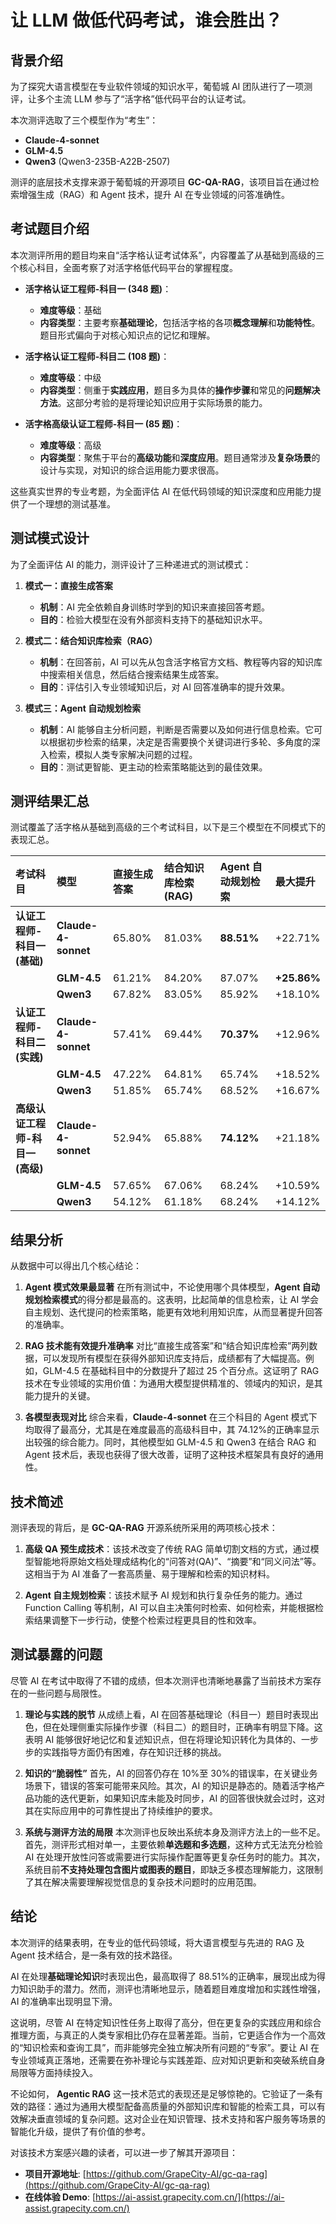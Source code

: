 # 让 LLM 做低代码考试，谁会胜出？

## 背景介绍

为了探究大语言模型在专业软件领域的知识水平，葡萄城 AI 团队进行了一项测评，让多个主流 LLM 参与了“活字格”低代码平台的认证考试。

本次测评选取了三个模型作为“考生”：

-   **Claude-4-sonnet**
-   **GLM-4.5**
-   **Qwen3** (Qwen3-235B-A22B-2507)

测评的底层技术支撑来源于葡萄城的开源项目 **GC-QA-RAG**，该项目旨在通过检索增强生成（RAG）和 Agent 技术，提升 AI 在专业领域的问答准确性。

## 考试题目介绍

本次测评所用的题目均来自“活字格认证考试体系”，内容覆盖了从基础到高级的三个核心科目，全面考察了对活字格低代码平台的掌握程度。

-   **活字格认证工程师-科目一 (348 题)**：

    -   **难度等级**：基础
    -   **内容类型**：主要考察**基础理论**，包括活字格的各项**概念理解**和**功能特性**。题目形式偏向于对核心知识点的记忆和理解。

-   **活字格认证工程师-科目二 (108 题)**：

    -   **难度等级**：中级
    -   **内容类型**：侧重于**实践应用**，题目多为具体的**操作步骤**和常见的**问题解决方法**。这部分考验的是将理论知识应用于实际场景的能力。

-   **活字格高级认证工程师-科目一 (85 题)**：
    -   **难度等级**：高级
    -   **内容类型**：聚焦于平台的**高级功能**和**深度应用**。题目通常涉及**复杂场景**的设计与实现，对知识的综合运用能力要求很高。

这些真实世界的专业考题，为全面评估 AI 在低代码领域的知识深度和应用能力提供了一个理想的测试基准。

## 测试模式设计

为了全面评估 AI 的能力，测评设计了三种递进式的测试模式：

1.  **模式一：直接生成答案**

    -   **机制**：AI 完全依赖自身训练时学到的知识来直接回答考题。
    -   **目的**：检验大模型在没有外部资料支持下的基础知识水平。

2.  **模式二：结合知识库检索（RAG）**

    -   **机制**：在回答前，AI 可以先从包含活字格官方文档、教程等内容的知识库中搜索相关信息，然后结合搜索结果生成答案。
    -   **目的**：评估引入专业领域知识后，对 AI 回答准确率的提升效果。

3.  **模式三：Agent 自动规划检索**
    -   **机制**：AI 能够自主分析问题，判断是否需要以及如何进行信息检索。它可以根据初步检索的结果，决定是否需要换个关键词进行多轮、多角度的深入检索，模拟人类专家解决问题的过程。
    -   **目的**：测试更智能、更主动的检索策略能达到的最佳效果。

## 测评结果汇总

测试覆盖了活字格从基础到高级的三个考试科目，以下是三个模型在不同模式下的表现汇总。

| 考试科目                         | 模型                | 直接生成答案 | 结合知识库检索 (RAG) | Agent 自动规划检索 | **最大提升** |
| :------------------------------- | :------------------ | :----------- | :------------------- | :----------------- | :----------- |
| **认证工程师-科目一 (基础)**     | **Claude-4-sonnet** | 65.80%       | 81.03%               | **88.51%**         | +22.71%      |
|                                  | **GLM-4.5**         | 61.21%       | 84.20%               | 87.07%             | **+25.86%**  |
|                                  | **Qwen3**           | 67.82%       | 83.05%               | 85.92%             | +18.10%      |
| **认证工程师-科目二 (实践)**     | **Claude-4-sonnet** | 57.41%       | 69.44%               | **70.37%**         | +12.96%      |
|                                  | **GLM-4.5**         | 47.22%       | 64.81%               | 65.74%             | +18.52%      |
|                                  | **Qwen3**           | 51.85%       | 65.74%               | 68.52%             | +16.67%      |
| **高级认证工程师-科目一 (高级)** | **Claude-4-sonnet** | 52.94%       | 65.88%               | **74.12%**         | +21.18%      |
|                                  | **GLM-4.5**         | 57.65%       | 67.06%               | 68.24%             | +10.59%      |
|                                  | **Qwen3**           | 54.12%       | 61.18%               | 68.24%             | +14.12%      |

## 结果分析

从数据中可以得出几个核心结论：

1.  **Agent 模式效果最显著**
    在所有测试中，不论使用哪个具体模型，**Agent 自动规划检索模式**的得分都是最高的。这表明，比起简单的信息检索，让 AI 学会自主规划、迭代提问的检索策略，能更有效地利用知识库，从而显著提升回答的准确率。

2.  **RAG 技术能有效提升准确率**
    对比“直接生成答案”和“结合知识库检索”两列数据，可以发现所有模型在获得外部知识库支持后，成绩都有了大幅提高。例如，GLM-4.5 在基础科目中的分数提升了超过 25 个百分点。这证明了 RAG 技术在专业领域的实用价值：为通用大模型提供精准的、领域内的知识，是其能力提升的关键。

3.  **各模型表现对比**
    综合来看，**Claude-4-sonnet** 在三个科目的 Agent 模式下均取得了最高分，尤其是在难度最高的高级科目中，其 74.12%的正确率显示出较强的综合能力。同时，其他模型如 GLM-4.5 和 Qwen3 在结合 RAG 和 Agent 技术后，表现也获得了很大改善，证明了这种技术框架具有良好的通用性。

## 技术简述

测评表现的背后，是 **GC-QA-RAG** 开源系统所采用的两项核心技术：

1.  **高级 QA 预生成技术**：该技术改变了传统 RAG 简单切割文档的方式，通过模型智能地将原始文档处理成结构化的“问答对(QA)”、“摘要”和“同义问法”等。这相当于为 AI 准备了一套高质量、易于理解和检索的知识材料。

2.  **Agent 自主规划检索**：该技术赋予 AI 规划和执行复杂任务的能力。通过 Function Calling 等机制，AI 可以自主决策何时检索、如何检索，并能根据检索结果调整下一步行动，使整个检索过程更具目的性和效率。

## 测试暴露的问题

尽管 AI 在考试中取得了不错的成绩，但本次测评也清晰地暴露了当前技术方案存在的一些问题与局限性。

1.  **理论与实践的脱节**
    从成绩上看，AI 在回答基础理论（科目一）题目时表现出色，但在处理侧重实际操作步骤（科目二）的题目时，正确率有明显下降。这表明 AI 能够很好地记忆和复述知识点，但在将理论知识转化为具体的、一步步的实践指导方面仍有困难，存在知识迁移的挑战。

2.  **知识的“脆弱性”**
    首先，AI 的回答仍存在 10%至 30%的错误率，在关键业务场景下，错误的答案可能带来风险。其次，AI 的知识是静态的。随着活字格产品功能的迭代更新，如果知识库未能及时同步，AI 的回答很快就会过时，这对其在实际应用中的可靠性提出了持续维护的要求。

3.  **系统与测评方法的局限**
    本次测评也反映出系统本身及测评方法上的一些不足。首先，测评形式相对单一，主要依赖**单选题和多选题**，这种方式无法充分检验 AI 在处理开放性问答或需要进行实际操作配置等更复杂任务时的能力。其次，系统目前**不支持处理包含图片或图表的题目**，即缺乏多模态理解能力，这限制了其在解决需要理解视觉信息的复杂技术问题时的应用范围。

## 结论

本次测评的结果表明，在专业的低代码领域，将大语言模型与先进的 RAG 及 Agent 技术结合，是一条有效的技术路径。

AI 在处理**基础理论知识**时表现出色，最高取得了 88.51%的正确率，展现出成为得力知识助手的潜力。然而，测评也清晰地显示，随着题目难度增加和实践性增强，AI 的准确率出现明显下滑。

这说明，尽管 AI 在特定知识性任务上取得了高分，但在更复杂的实践应用和综合推理方面，与真正的人类专家相比仍存在显著差距。当前，它更适合作为一个高效的“知识检索和查询工具”，而非能够完全独立解决所有问题的“专家”。要让 AI 在专业领域真正落地，还需要在弥补理论与实践差距、应对知识更新和突破系统自身局限等方面持续投入。

不论如何， **Agentic RAG** 这一技术范式的表现还是足够惊艳的。它验证了一条有效的路径：通过为通用大模型配备高质量的外部知识库和智能的检索工具，可以有效解决垂直领域的复杂问题。这对企业在知识管理、技术支持和客户服务等场景的智能化升级，提供了有价值的参考。

对该技术方案感兴趣的读者，可以进一步了解其开源项目：

-   **项目开源地址**: [https://github.com/GrapeCity-AI/gc-qa-rag](https://github.com/GrapeCity-AI/gc-qa-rag)
-   **在线体验 Demo**: [https://ai-assist.grapecity.com.cn/](https://ai-assist.grapecity.com.cn/)
